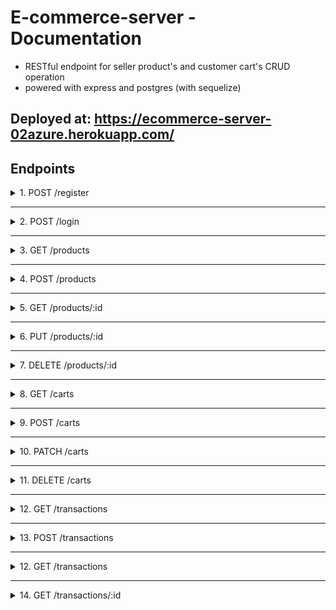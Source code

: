 # E-commerce-server - Documentation
* RESTful endpoint for seller product's and customer cart's CRUD operation
* powered with express and postgres (with sequelize)

## Deployed at: https://ecommerce-server-02azure.herokuapp.com/

## Endpoints 

<details>
<summary>1. POST /register</summary>

&nbsp;

> Register a new user ( as customer )

&nbsp;

**Request Body**
``` JS
{
  username: "otong322 <alphanumeric>" 
  email: "otong@mail.com",
  password: "pass123"
}
```

**Response (201)**
``` JSON
{
  "id": 1,
  "username": "otong322",
  "email": "otong@mail.com"
}
```

**Response (400) (validation error: example: username is using non alphanumeric and incorrect email format)**
``` JSON
{
  "error": [
    "Please fill username with alphanumeric characters only",
    "Please fill your email with following format: example@mail.com"
  ]
}
```

**Response (400) (Email or username is already registered)**
``` JSON
{
  "error": "This username or email is already registered"
}
```
</details>

---

<details>
<summary>2. POST /login</summary>

&nbsp;

> Logging in a user

&nbsp;

**Request Body**
``` JS
{
  username: "lilynano",
  password: "lilily"
}
```

**Response (200)**
``` JSON
{
    "access_token": "eyJhbGciOiJIUzI1NiIsInR5cCI6IkpXVCJ9.eyJpZCI6MSwidXNlcm5hbWUiOiJsaWx5bmFubyIsImlhdCI6MTYxNzcwMjYwNX0.qjLvckyJeKDSlYKZDqZiAHqazqiUU_zzFNYdu3uXD08",
    "username": "lilynano",
    "role": "admin"
```

**Response (400) (id and/or password is empty or null)**
``` JSON
{
  "error": "Please fill both of the fields"
}
```

**Response (400) (id and/or password isn't matched with any user)**
``` JSON
{
  "error": "Incorrect Username or Password"
}
```

</details>

---

<details>
<summary>3. GET /products</summary>

&nbsp;

> View all products 

&nbsp;

**Response (200)**
``` JSON
[
    {
        "id": 6,
        "name": "Raigeki LOB SR unlimited",
        "image_url": "https://i.imgur.com/47TZSQe.jpg",
        "price": 280000,
        "stock": 3,
        "category": "single",
        "detail": "Near Mint condition",
        "createdAt": "2021-04-12T14:04:15.948Z",
        "updatedAt": "2021-04-12T14:04:15.948Z"
    },
    {
        "id": 7,
        "name": "Pokeball Leather Deck Case",
        "image_url": "https://i.imgur.com/IfY0Mj2.jpg",
        "price": 80000,
        "stock": 9,
        "category": "accessory",
        "detail": "High quality deckbox that is enough for 100 large-sized TCG",
        "createdAt": "2021-04-12T14:04:15.948Z",
        "updatedAt": "2021-04-12T14:04:15.948Z"
    },
    ...
]
```
</details>

---
<details>
<summary>4. POST /products</summary>

&nbsp;

> Add a new product 

&nbsp;

**Request Header**
``` JSON
{
  "access_token": "<your access token>"
}
```

**Request Body**
``` JS
{
  name: "smartpon galaksi syamsyung S322",
  image_url: "https://i.kym-cdn.com/entries/icons/facebook/000/025/382/Screen_Shot_2018-02-06_at_3.37.14_PM.jpg",
  price: 32200000,
  stock: 2,
  category: "gadget"
}
```

**Response (201)**
``` JSON
{
  "id": 3,
  "name": "smartpon galaksi syamsyung S322",
  "image_url": "https://i.kym-cdn.com/entries/icons/facebook/000/025/382/Screen_Shot_2018-02-06_at_3.37.14_PM.jpg",
  "price": 32200000,
  "stock": 2,
  "detail": null,
  "category": "gadget",
  "updatedAt": "2021-06-06T09:54:55.311Z",
  "createdAt": "2021-06-06T09:54:55.311Z"
}
```

**Response (400) (validation error, ex: empty name and invalid image_url)**
``` JSON
{
  "error": [
    "Product name can't be empty",
    "image_url must be an URL link"
  ]
}
```
</details>

---
<details>
<summary>5. GET /products/:id</summary>

&nbsp;

> View one product with matched Id

&nbsp;

**Request Header**
``` JSON
{
  "access_token": "<your access token>"
}
```

**Request Parameters**
``` JSON
{
  "id": "<Product id that you want to get>"
}
```

**Response (200)**
``` JSON
{
  "id": 6,
  "name": "Raigeki LOB SR unlimited",
  "image_url": "https://i.imgur.com/47TZSQe.jpg",
  "price": 280000,
  "stock": 3,
  "category": "single",
  "detail": "Near Mint condition",
  "createdAt": "2021-04-12T14:04:15.948Z",
  "updatedAt": "2021-04-12T14:04:15.948Z"
},
```

**Response (404) (id isn't matched with any task)**
``` JSON
{
    "error": "Product with this id is not found"
}
```

</details>

---

<details>
<summary>6. PUT /products/:id</summary>

&nbsp;

> Update a product's data

&nbsp;

**Request Header**
``` JSON
{
  "access_token": "<your access token>"
}
```

**Request Parameters**
``` JSON
{
  "id": "<Product id that you want to update>"
}
```

**Request Body**
``` JS
{
  name: "Edited Name",
  image_url: "https://edited.com/image.jpg",
  price: 3000,
  stock: 10,
  category: "edited cat",
  detail: "edited detail"
}
```

**Response (200)**
``` JSON
{
  "id": 6,
  "name": "Edited Name",
  "image_url": "https://edited.com/image.jpg",
  "price": 3000,
  "stock": 10,
  "category": "edited cat",
  "detail": "edited detail",
  "createdAt": "2021-04-12T14:04:15.948Z",
  "updatedAt": "2021-04-12T14:04:15.948Z"
},
```
**Response (400) (validation error, example: null name)**
``` JSON
{
  "error": [
    "Please fill the product's name"
  ]
}
```
**Response (404) (id isn't matched with any product)**
``` JSON
{
    "error": "Product with this id is not found"
}
```
</details>

---

<details>
<summary>7. DELETE /products/:id</summary>

&nbsp;

> Delete a product

&nbsp;

**Request Header**
``` JSON
{
  "access_token": "<your access token>"
}
```

**Request Parameters**
``` JSON
{
  "id": "<Product id that you want to delete>"
}
```

**Response (200) (with params id = 5)**
``` JSON
{
    "message": "Product with id 5 has been successfully deleted"
}
```

**Response (404) (id isn't matched with any product)**
``` JSON
{
    "error": "Product with this id is not found"
}
```
</details>

---

<details>
<summary>8. GET /carts</summary>

&nbsp;

> Show all user's product in cart

&nbsp;

**Request Header**
``` JSON
{
  "access_token": "<your access token>"
}
```

**Response (200) (will show as empty array if there is no product in user's cart)**
``` JSON
[
  {
    "id": 3,
    "name": "Custom Playmat: Trails of Cold Steel 3",
    "image_url": "https://i.imgur.com/6EkDeLT.png",
    "price": 270000,
    "stock": 2,
    "category": "accessory",
    "detail": "Custom 30 x 45 cm rubber playmat featuring Trails of Cold Steel 3!",
    "createdAt": "2021-04-13T13:37:27.005Z",
    "updatedAt": "2021-04-13T13:37:27.005Z",
    "Cart": {
      "quantity": 1
    }
  },
  {
    "id": 2,
    "name": "Pokeball Leather Deck Case",
    "image_url": "https://i.imgur.com/IfY0Mj2.jpg",
    "price": 80000,
    "stock": 9,
    "category": "accessory",
    "detail": "High quality deckbox that is enough for 100 large-sized TCG",
    "createdAt": "2021-04-13T13:37:27.005Z",
    "updatedAt": "2021-04-13T13:37:27.005Z",
    "Cart": {
      "quantity": 3
    }
  }
]
```

**Response (400) (using admin token key)**
``` JSON
{
  "error": "You are not authorized for this action"
}
```
</details>

---

<details>
<summary>9. POST /carts</summary>

&nbsp;

> Add a product to user's cart. Will patch the cart instead by adding the quantity from POST input if user already own that product in their cart

&nbsp;

**Request Header**
``` JSON
{
  "access_token": "<your access token>"
}
```

**Request Body**
``` JS
{
  ProductId: "<ProductId that you want to add to the cart>",
  quantity: 2 //Number of product that you want to add
}
```

**Response (201)**
``` JSON
{
  "UserId": 2,
  "ProductId": 4,
  "quantity": 2,
  "updatedAt": "2021-04-13T14:27:27.516Z",
  "createdAt": "2021-04-13T14:27:27.516Z"
}
```
**Response (200) (Product already exist in user's cart)**
``` JSON
{
  "UserId": 2,
  "ProductId": 3,
  "quantity": 2,
  "createdAt": "2021-04-13T13:37:27.063Z",
  "updatedAt": "2021-04-13T14:39:52.220Z"
}
```

**Response (400) (Product is not exist yet in cart AND negative or 0 quantity)**
> 0 or negative quantity will substract to the current cart if that product is already exist, and will throw error from PATCH endpoint if the substracted quantity is not a positive number

``` JSON
{
  "error": [
    "Quantity must be a positive number"
  ]
}
```

**Response (400) (quantity is greater than that product's stock)**
``` JSON
{
  "error": "You can't have a quantity with more than product's stock value"
}
```

</details>

---
<details>
<summary>10. PATCH /carts</summary>

&nbsp;

> Update the quantity of a product in user's cart

&nbsp;

**Request Header**
``` JSON
{
  "access_token": "<your access token>"
}
```

**Request Body**
``` JS
{
  ProductId: "<ProductId that you want to update in the cart>",
  quantity: 2 //Number of product that you want to update into
}
```

**Response (200)**
``` JSON
{
  "UserId": 2,
  "ProductId": 3,
  "quantity": 2,
  "createdAt": "2021-04-13T13:37:27.063Z",
  "updatedAt": "2021-04-13T14:39:52.220Z"
}
```

**Response (400) (quantity is greater than that product's stock)**
``` JSON
{
  "error": "You can't have a quantity with more than product's stock value"
}
```
</details>

---
<details>
<summary>11. DELETE /carts</summary>

&nbsp;

> Delete a product from user's cart

&nbsp;

**Request Header**
``` JSON
{
  "access_token": "<your access token>"
}
```

**Request Body**
``` JS
{
  ProductId: "<ProductId that you want to delete from the cart>",
}
```

**Response (200)**
``` JSON
{
  "message": "Item has been successfully removed from your cart"
}
```

**Response (404) (ProductId isn't matched with any product in your cart)**
``` JSON
{
    "error": "Cart with this product id is not found"
}
```
</details>

---
<details>

<summary>12. GET /transactions</summary>

&nbsp;

> View all user's transaction history

&nbsp;

**Request Header**
``` JSON
{
  "access_token": "<your access token>"
}
```

**Response (200)**
``` JSON
[
  {
  "id": 1,
  "UserId": 4,
  "purchase_date": "2021-04-17T12:37:50.334Z",
  "createdAt": "2021-04-17T12:37:50.334Z",
  "updatedAt": "2021-04-17T12:37:50.334Z",
  "PurchasedItems": [
    {
      "id": 1,
      "TransactionId": 1,
      "ProductId": 4,
      "name": "Ultra Pro 3x3 Binder: Black",
      "image_url": "https://i.imgur.com/maI7CJq.png",
      "price": 250000,
      "category": "accessory",
      "detail": "Leather cover, with total 360 card slot",
      "quantity": 1,
      "createdAt": "2021-04-17T12:37:50.341Z",
      "updatedAt": "2021-04-17T12:37:50.341Z"
      }
    ]
  },
  {
    "id": 2,
    "UserId": 4,
    "purchase_date": "2021-04-17T13:06:06.927Z",
    "createdAt": "2021-04-17T13:06:06.927Z",
    "updatedAt": "2021-04-17T13:06:06.927Z",
    "PurchasedItems": [
      {
        "id": 3,
        "TransactionId": 2,
        "ProductId": 2,
        "name": "Pokeball Leather Deck Case",
        "image_url": "https://i.imgur.com/IfY0Mj2.jpg",
        "price": 80000,
        "category": "accessory",
        "detail": "High quality deckbox that is enough for 100 large-sized TCG",
        "quantity": 2,
        "createdAt": "2021-04-17T13:06:06.934Z",
        "updatedAt": "2021-04-17T13:06:06.934Z"
      },
      {
        "id": 2,
        "TransactionId": 2,
        "ProductId": 4,
        "name": "Ultra Pro 3x3 Binder: Black",
        "image_url": "https://i.imgur.com/maI7CJq.png",
        "price": 250000,
        "category": "accessory",
        "detail": "Leather cover, with total 360 card slot",
        "quantity": 1,
        "createdAt": "2021-04-17T13:06:06.934Z",
        "updatedAt": "2021-04-17T13:06:06.934Z"
      }
    ]
  }
]
```
</details>

---
<details>
<summary>13. POST /transactions</summary>

&nbsp;

> Make a transaction, will emptying your cart and decreasing product's stock

&nbsp;

**Request Header**
``` JSON
{
  "access_token": "<your access token>"
}
```

**Response (201)**
``` JSON
[
  {
    "id": 6,
    "TransactionId": 5,
    "ProductId": 2,
    "name": "Pokeball Leather Deck Case",
    "image_url": "https://i.imgur.com/IfY0Mj2.jpg",
    "price": 80000,
    "category": "accessory",
    "detail": "High quality deckbox that is enough for 100 large-sized TCG",
    "quantity": 3,
    "createdAt": "2021-04-17T13:14:47.134Z",
    "updatedAt": "2021-04-17T13:14:47.134Z"
  }
]
```

**Response (400) (Cart is empty)**
``` JSON
{
  "error": "Your cart is empty"
}
```
</details>


---
<details>

<summary>12. GET /transactions</summary>

&nbsp;

> View all user's transaction history

&nbsp;

**Request Header**
``` JSON
{
  "access_token": "<your access token>"
}
```

**Response (200)**
``` JSON
[
  {
  "id": 1,
  "UserId": 4,
  "purchase_date": "2021-04-17T12:37:50.334Z",
  "createdAt": "2021-04-17T12:37:50.334Z",
  "updatedAt": "2021-04-17T12:37:50.334Z",
  "PurchasedItems": [
    {
      "id": 1,
      "TransactionId": 1,
      "ProductId": 4,
      "name": "Ultra Pro 3x3 Binder: Black",
      "image_url": "https://i.imgur.com/maI7CJq.png",
      "price": 250000,
      "category": "accessory",
      "detail": "Leather cover, with total 360 card slot",
      "quantity": 1,
      "createdAt": "2021-04-17T12:37:50.341Z",
      "updatedAt": "2021-04-17T12:37:50.341Z"
      }
    ]
  },
  {
    "id": 2,
    "UserId": 4,
    "purchase_date": "2021-04-17T13:06:06.927Z",
    "createdAt": "2021-04-17T13:06:06.927Z",
    "updatedAt": "2021-04-17T13:06:06.927Z",
    "PurchasedItems": [
      {
        "id": 3,
        "TransactionId": 2,
        "ProductId": 2,
        "name": "Pokeball Leather Deck Case",
        "image_url": "https://i.imgur.com/IfY0Mj2.jpg",
        "price": 80000,
        "category": "accessory",
        "detail": "High quality deckbox that is enough for 100 large-sized TCG",
        "quantity": 2,
        "createdAt": "2021-04-17T13:06:06.934Z",
        "updatedAt": "2021-04-17T13:06:06.934Z"
      },
      {
        "id": 2,
        "TransactionId": 2,
        "ProductId": 4,
        "name": "Ultra Pro 3x3 Binder: Black",
        "image_url": "https://i.imgur.com/maI7CJq.png",
        "price": 250000,
        "category": "accessory",
        "detail": "Leather cover, with total 360 card slot",
        "quantity": 1,
        "createdAt": "2021-04-17T13:06:06.934Z",
        "updatedAt": "2021-04-17T13:06:06.934Z"
      }
    ]
  }
]
```
</details>

---
<details>
<summary>14. GET /transactions/:id</summary>

&nbsp;

> View the transaction with matched Id

&nbsp;

**Request Header**
``` JSON
{
  "access_token": "<your access token>"
}
```

**Request Parameters**
``` JSON
{
  "id": "<Transaction id that you want to view>"
}
```

**Response (200)**
``` JSON
{
  "id": 2,
  "UserId": 4,
  "purchase_date": "2021-04-17T13:06:06.927Z",
  "createdAt": "2021-04-17T13:06:06.927Z",
  "updatedAt": "2021-04-17T13:06:06.927Z",
  "PurchasedItems": [
    {
      "id": 2,
      "TransactionId": 2,
      "ProductId": 4,
      "name": "Ultra Pro 3x3 Binder: Black",
      "image_url": "https://i.imgur.com/maI7CJq.png",
      "price": 250000,
      "category": "accessory",
      "detail": "Leather cover, with total 360 card slot",
      "quantity": 1,
      "createdAt": "2021-04-17T13:06:06.934Z",
      "updatedAt": "2021-04-17T13:06:06.934Z"
    },
    {
      "id": 3,
      "TransactionId": 2,
      "ProductId": 2,
      "name": "Pokeball Leather Deck Case",
      "image_url": "https://i.imgur.com/IfY0Mj2.jpg",
      "price": 80000,
      "category": "accessory",
      "detail": "High quality deckbox that is enough for 100 large-sized TCG",
      "quantity": 2,
      "createdAt": "2021-04-17T13:06:06.934Z",
      "updatedAt": "2021-04-17T13:06:06.934Z"
    }
  ]
}
```
**Response (401)**
``` JSON
{
  "error": "You are not authorized for this action"
}
```

**Response (404 transaction with that id is not found)**
``` JSON
{
  "error": "Transaction with this id is not found"
}
```
</details>

